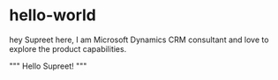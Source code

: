 # hello-world
hey Supreet here, I am Microsoft Dynamics CRM consultant and love to explore the product capabilities.



"""
Hello Supreet!
"""
